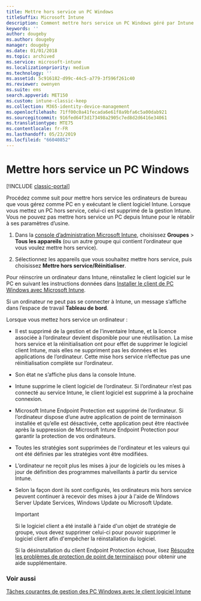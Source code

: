 ```yaml
---
title: Mettre hors service un PC Windows
titleSuffix: Microsoft Intune
description: Comment mettre hors service un PC Windows géré par Intune.
keywords: ''
author: dougeby
ms.author: dougeby
manager: dougeby
ms.date: 01/01/2018
ms.topic: archived
ms.service: microsoft-intune
ms.localizationpriority: medium
ms.technology: ''
ms.assetid: 5c916182-d99c-44c5-a779-3f596f261c40
ms.reviewer: owenyen
ms.suite: ems
search.appverid: MET150
ms.custom: intune-classic-keep
ms.collection: M365-identity-device-management
ms.openlocfilehash: 71ff00c0a41fecada6e61f8a9bfa6c5a00dab921
ms.sourcegitcommit: 916fed64f3d173498a2905c7ed8d2d6416e34061
ms.translationtype: MTE75
ms.contentlocale: fr-FR
ms.lasthandoff: 05/23/2019
ms.locfileid: "66040852"
---
```

# <a name="retire-a-windows-pc"></a>Mettre hors service un PC Windows

[!INCLUDE [classic-portal](includes/classic-portal.md)]

Procédez comme suit pour mettre hors service les ordinateurs de bureau que vous gérez comme PC en y exécutant le client logiciel Intune. Lorsque vous mettez un PC hors service, celui-ci est supprimé de la gestion Intune. Vous ne pouvez pas mettre hors service un PC depuis Intune pour le rétablir à ses paramètres d’usine.

1.  Dans la [console d’administration Microsoft Intune](https://manage.microsoft.com/), choisissez **Groupes** &gt; **Tous les appareils** (ou un autre groupe qui contient l’ordinateur que vous voulez mettre hors service).

2.  Sélectionnez les appareils que vous souhaitez mettre hors service, puis choisissez **Mettre hors service/Réinitialiser**.

Pour réinscrire un ordinateur dans Intune, réinstallez le client logiciel sur le PC en suivant les instructions données dans [Installer le client de PC Windows avec Microsoft Intune](install-the-windows-pc-client-with-microsoft-intune.md).

Si un ordinateur ne peut pas se connecter à Intune, un message s’affiche dans l’espace de travail **Tableau de bord**.

Lorsque vous mettez hors service un ordinateur :

-   Il est supprimé de la gestion et de l’inventaire Intune, et la licence associée à l’ordinateur devient disponible pour une réutilisation. La mise hors service et la réinitialisation ont pour effet de supprimer le logiciel client Intune, mais elles ne suppriment pas les données et les applications de l’ordinateur. Cette mise hors service n’effectue pas une réinitialisation complète sur l’ordinateur.

-   Son état ne s’affiche plus dans la console Intune.

-   Intune supprime le client logiciel de l’ordinateur. Si l’ordinateur n’est pas connecté au service Intune, le client logiciel est supprimé à la prochaine connexion.

-   Microsoft Intune Endpoint Protection est supprimé de l’ordinateur. Si l’ordinateur dispose d’une autre application de point de terminaison installée et qu’elle est désactivée, cette application peut être réactivée après la suppression de Microsoft Intune Endpoint Protection pour garantir la protection de vos ordinateurs.

-   Toutes les stratégies sont supprimées de l'ordinateur et les valeurs qui ont été définies par les stratégies vont être modifiées.

-   L’ordinateur ne reçoit plus les mises à jour de logiciels ou les mises à jour de définition des programmes malveillants à partir du service Intune.

-   Selon la façon dont ils sont configurés, les ordinateurs mis hors service peuvent continuer à recevoir des mises à jour à l'aide de Windows Server Update Services, Windows Update ou Microsoft Update.

    > [!IMPORTANT]
    > Si le logiciel client a été installé à l'aide d'un objet de stratégie de groupe, vous devez supprimer celui-ci pour pouvoir supprimer le logiciel client afin d'empêcher la réinstallation du logiciel.

    Si la désinstallation du client Endpoint Protection échoue, lisez [Résoudre les problèmes de protection de point de terminaison](/intune/troubleshoot-endpoint-protection-in-microsoft-intune) pour obtenir une aide supplémentaire.

### <a name="see-also"></a>Voir aussi

[Tâches courantes de gestion des PC Windows avec le client logiciel Intune](common-windows-pc-management-tasks-with-the-microsoft-intune-computer-client.md)
